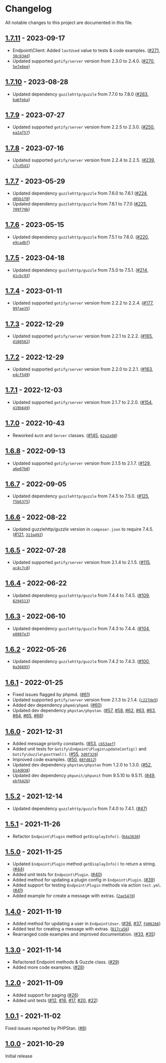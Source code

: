 # Changelog

All notable changes to this project are documented in this file.

## [1.7.11](https://github.com/VerifiedJoseph/gotify-api-php/releases/tag/v1.7.11) - 2023-09-17

* Endpoint\Client: Added `lastUsed` value to tests & code examples. ([#271](https://github.com/VerifiedJoseph/gotify-api-php/pull/271), [`38c834d`](https://github.com/VerifiedJoseph/gotify-api-php/commit/38c834d6bdf74aa904927859f960605ee183efa1))
* Updated supported `gotify/server` version from 2.3.0 to 2.4.0. ([#270](https://github.com/VerifiedJoseph/gotify-api-php/pull/270), [`5e7e6ee`](https://github.com/VerifiedJoseph/gotify-api-php/commit/5e7e6ee317ac83d9fd74f9a1e0bd9135c4987f18))

## [1.7.10](https://github.com/VerifiedJoseph/gotify-api-php/releases/tag/v1.7.10) - 2023-08-28

* Updated dependency `guzzlehttp/guzzle` from 7.7.0 to 7.8.0 ([#263](https://github.com/VerifiedJoseph/gotify-api-php/pull/263), [`ba6feba`](https://github.com/VerifiedJoseph/gotify-api-php/commit/ba6febaf9d2ea9e8ffba77a7b8068b75361b4669))

## [1.7.9](https://github.com/VerifiedJoseph/gotify-api-php/releases/tag/v1.7.9) - 2023-07-27

* Updated supported `gotify/server` version from 2.2.5 to 2.3.0. ([#250](https://github.com/VerifiedJoseph/gotify-api-php/pull/250), [`ea2af57`](https://github.com/VerifiedJoseph/gotify-api-php/commit/ea2af5796aeeacb91f63d111494d6cbebe4dbb87))

## [1.7.8](https://github.com/VerifiedJoseph/gotify-api-php/releases/tag/v1.7.8) - 2023-07-16

* Updated supported `gotify/server` version from 2.2.4 to 2.2.5. ([#239](https://github.com/VerifiedJoseph/gotify-api-php/pull/239), [`c7cd5d1`](https://github.com/VerifiedJoseph/gotify-api-php/commit/c7cd5d1358e55396863e6f91375c4fe6ef89088d))

## [1.7.7](https://github.com/VerifiedJoseph/gotify-api-php/releases/tag/v1.7.7) - 2023-05-29

* Updated dependency `guzzlehttp/guzzle` from 7.6.0 to 7.6.1 ([#224](https://github.com/VerifiedJoseph/gotify-api-php/pull/224), [`d05b1f0`](https://github.com/VerifiedJoseph/gotify-api-php/commit/d05b1f0552d02de289c22c716f4752578c9506be))
* Updated dependency `guzzlehttp/guzzle` from 7.6.1 to 7.7.0 ([#225](https://github.com/VerifiedJoseph/gotify-api-php/pull/225), [`709f79b`](https://github.com/VerifiedJoseph/gotify-api-php/commit/709f79bda2f36688003d1dcd4f00478826c9f0e3))

## [1.7.6](https://github.com/VerifiedJoseph/gotify-api-php/releases/tag/v1.7.6) - 2023-05-15

* Updated dependency `guzzlehttp/guzzle` from 7.5.1 to 7.6.0. ([#220](https://github.com/VerifiedJoseph/gotify-api-php/pull/220), [`e9cadbf`](https://github.com/VerifiedJoseph/gotify-api-php/commit/e9cadbf3968056b110c495c1d7905e251619a166))

## [1.7.5](https://github.com/VerifiedJoseph/gotify-api-php/releases/tag/v1.7.5) - 2023-04-18

* Updated dependency `guzzlehttp/guzzle` from 7.5.0 to 7.5.1. ([#214](https://github.com/VerifiedJoseph/gotify-api-php/pull/214), [`41cbc93`](https://github.com/VerifiedJoseph/gotify-api-php/commit/41cbc930de4643b2d99f7e727d2345c5a760e1d9))

## [1.7.4](https://github.com/VerifiedJoseph/gotify-api-php/releases/tag/v1.7.4) - 2023-01-11

* Updated supported `gotify/server` version from 2.2.2 to 2.2.4. ([#177](https://github.com/VerifiedJoseph/gotify-api-php/pull/177), [`99fae35`](https://github.com/VerifiedJoseph/gotify-api-php/commit/99fae35b54af421d7dff4028d4c67807a2a2ff7b))

## [1.7.3](https://github.com/VerifiedJoseph/gotify-api-php/releases/tag/v1.7.3) - 2022-12-29

* Updated supported `gotify/server` version from 2.2.1 to 2.2.2. ([#165](https://github.com/VerifiedJoseph/gotify-api-php/pull/165), [`d188582`](https://github.com/VerifiedJoseph/gotify-api-php/commit/d188582e38a4b52eb0b2087db73b5d940ce66dc1))

## [1.7.2](https://github.com/VerifiedJoseph/gotify-api-php/releases/tag/v1.7.2) - 2022-12-29

* Updated supported `gotify/server` version from 2.2.0 to 2.2.1. ([#163](https://github.com/VerifiedJoseph/gotify-api-php/pull/163), [`e4cf549`](https://github.com/VerifiedJoseph/gotify-api-php/commit/e4cf5491f85bd0363b579b88673cc640ae49cc4f))

## [1.7.1](https://github.com/VerifiedJoseph/gotify-api-php/releases/tag/v1.7.1) - 2022-12-03

* Updated supported `gotify/server` version from 2.1.7 to 2.2.0. ([#154](https://github.com/VerifiedJoseph/gotify-api-php/pull/154), [`419b649`](https://github.com/VerifiedJoseph/gotify-api-php/commit/419b6499b2d878e7d6ed80110a7d57de5c1ce01a))

## [1.7.0](https://github.com/VerifiedJoseph/gotify-api-php/releases/tag/v1.7.0) - 2022-10-43

* Reworked `Auth` and `Server` classes. ([#145](https://github.com/VerifiedJoseph/gotify-api-php/pull/145), [`62a2a98`](https://github.com/VerifiedJoseph/gotify-api-php/commit/62a2a98be18b976c1aa5ce1a864ca5fec61e76ca))

## [1.6.8](https://github.com/VerifiedJoseph/gotify-api-php/releases/tag/v1.6.8) - 2022-09-13

* Updated supported `gotify/server` version from 2.1.5 to 2.1.7. ([#129](https://github.com/VerifiedJoseph/gotify-api-php/pull/129), [`a6e07b0`](https://github.com/VerifiedJoseph/gotify-api-php/commit/a6e07b0ca7862dfa68382e43cde8dcdb5a72ca3c))

## [1.6.7](https://github.com/VerifiedJoseph/gotify-api-php/releases/tag/v1.6.7) - 2022-09-05

* Updated dependency `guzzlehttp/guzzle` from 7.4.5 to 7.5.0. ([#125](https://github.com/VerifiedJoseph/gotify-api-php/pull/125), [`f5b6375`](https://github.com/VerifiedJoseph/gotify-api-php/commit/f5b63756e3e02de74813aea16ef40712f2ac6ece))

## [1.6.6](https://github.com/VerifiedJoseph/gotify-api-php/releases/tag/v1.6.6) - 2022-08-22

* Updated guzzlehttp/guzzle version in `composer.json` to require 7.4.5. ([#121](https://github.com/VerifiedJoseph/gotify-api-php/pull/121), [`313a492`](https://github.com/VerifiedJoseph/gotify-api-php/commit/313a49244d57832ed89d61394a602a566d8645b5))

## [1.6.5](https://github.com/VerifiedJoseph/gotify-api-php/releases/tag/v1.6.5) - 2022-07-28

* Updated supported `gotify/server` version from 2.1.4 to 2.1.5. ([#115](https://github.com/VerifiedJoseph/gotify-api-php/pull/115), [`ac4c7c8`](https://github.com/VerifiedJoseph/gotify-api-php/commit/ac4c7c807de09910bdea21faa8738101209be623))

## [1.6.4](https://github.com/VerifiedJoseph/gotify-api-php/releases/tag/v1.6.4) - 2022-06-22

* Updated dependency `guzzlehttp/guzzle` from 7.4.4 to 7.4.5. ([#109](https://github.com/VerifiedJoseph/gotify-api-php/pull/109), [`8294513`](https://github.com/VerifiedJoseph/gotify-api-php/commit/8294513ed3c229797ca2e42fc88ef53041c0e4c5))

## [1.6.3](https://github.com/VerifiedJoseph/gotify-api-php/releases/tag/v1.6.3) - 2022-06-10

* Updated dependency `guzzlehttp/guzzle` from 7.4.3 to 7.4.4. ([#104](https://github.com/VerifiedJoseph/gotify-api-php/pull/104), [`e8987e3`](https://github.com/VerifiedJoseph/gotify-api-php/commit/e8987e302c5183f910955754f11674b45fdad49b))

## [1.6.2](https://github.com/VerifiedJoseph/gotify-api-php/releases/tag/v1.6.2) - 2022-05-26

* Updated dependency `guzzlehttp/guzzle` from 7.4.2 to 7.4.3. ([#100](https://github.com/VerifiedJoseph/gotify-api-php/pull/100), [`0a36695`](https://github.com/VerifiedJoseph/gotify-api-php/commit/0a366954f8530b19ab3a75b5a4df16dccfc24ed2))

## [1.6.1](https://github.com/VerifiedJoseph/gotify-api-php/releases/tag/v1.6.1) - 2022-01-25

* Fixed issues flagged by phpmd. ([#61](https://github.com/VerifiedJoseph/gotify-api-php/pull/61))
* Updated supported `gotify/server` version from 2.1.3 to 2.1.4. ([`c227de5`](https://github.com/VerifiedJoseph/gotify-api-php/commit/c227de574ee36380e4d01bd33f6f40f7005cb424))
* Added dev dependency `phpmd/phpmd`. ([#60](https://github.com/VerifiedJoseph/gotify-api-php/pull/60))
* Updated dev dependency `phpstan/phpstan`.  ([#57](https://github.com/VerifiedJoseph/gotify-api-php/pull/57), [#58](https://github.com/VerifiedJoseph/gotify-api-php/pull/58), [#62](https://github.com/VerifiedJoseph/gotify-api-php/pull/62), [#63](https://github.com/VerifiedJoseph/gotify-api-php/pull/63), [#63](https://github.com/VerifiedJoseph/gotify-api-php/pull/63), [#64](https://github.com/VerifiedJoseph/gotify-api-php/pull/64), [#65](https://github.com/VerifiedJoseph/gotify-api-php/pull/65), [#66](https://github.com/VerifiedJoseph/gotify-api-php/pull/66))

## [1.6.0](https://github.com/VerifiedJoseph/gotify-api-php/releases/tag/v1.6.0) - 2021-12-31

* Added message priority constants. ([#53](https://github.com/VerifiedJoseph/gotify-api-php/pull/53), [`cb53aef`](https://github.com/VerifiedJoseph/gotify-api-php/commit/cb53aefc24e7bfc387943649bbc944e2e75f7b00))
* Added unit tests for `Gotify\Endpoint\Plugin\updateConfig()` and `Gotify\Guzzle\postYaml()`. ([#55](https://github.com/VerifiedJoseph/gotify-api-php/pull/55), [`3d9f329`](https://github.com/VerifiedJoseph/gotify-api-php/commit/3d9f329f2aee074781df4dc9dbcefbf97f07bb06))
* Improved code examples. ([#50](https://github.com/VerifiedJoseph/gotify-api-php/pull/50), [`08fd812`](https://github.com/VerifiedJoseph/gotify-api-php/commit/08fd812c4e076086a31c7338721e56896ea7655a))
* Updated dev dependency `phpstan/phpstan` from 1.2.0 to 1.3.0. ([#52](https://github.com/VerifiedJoseph/gotify-api-php/pull/52), [`b14d038`](https://github.com/VerifiedJoseph/gotify-api-php/commit/b14d03818f0324116cfa45dc1fe4c3f3d23a2197))
* Updated dev dependency `phpunit/phpunit` from 9.5.10 to 9.5.11. ([#49](https://github.com/VerifiedJoseph/gotify-api-php/pull/49), [`ebf642b`](https://github.com/VerifiedJoseph/gotify-api-php/commit/ebf642b4ed73604f020dc193c49bf19a2621c62f))

## [1.5.2](https://github.com/VerifiedJoseph/gotify-api-php/releases/tag/v1.5.2) - 2021-12-14

* Updated dependency `guzzlehttp/guzzle` from 7.4.0 to 7.4.1. ([#47](https://github.com/VerifiedJoseph/gotify-api-php/pull/47))

## [1.5.1](https://github.com/VerifiedJoseph/gotify-api-php/releases/tag/v1.5.1) - 2021-11-26

* Refactor `Endpoint\Plugin` method `getDisplayInfo()`. ([`64a3636`](https://github.com/VerifiedJoseph/gotify-api-php/commit/64a3636d486c29fbc37a4c78bb5af9b125ac2a6a))

## [1.5.0](https://github.com/VerifiedJoseph/gotify-api-php/releases/tag/v1.5.0) - 2021-11-25

* Updated `Endpoint\Plugin` method `getDisplayInfo()` to return a string. ([#44](https://github.com/VerifiedJoseph/gotify-api-php/pull/44))
* Added unit tests for `Endpoint\Plugin`. ([#40](https://github.com/VerifiedJoseph/gotify-api-php/pull/40))
* Added method for updating a plugin config in `Endpoint\Plugin`. ([#39](https://github.com/VerifiedJoseph/gotify-api-php/pull/39))
* Added support for testing `Endpoint\Plugin` methods via action `test.yml`. ([#41](https://github.com/VerifiedJoseph/gotify-api-php/pull/41))
* Added example for create a message with extras. ([`2ae5470`](https://github.com/VerifiedJoseph/gotify-api-php/commit/2ae54704794cff828298f50ec24b0b7aa5897e3d))

## [1.4.0](https://github.com/VerifiedJoseph/gotify-api-php/releases/tag/v1.4.0) - 2021-11-19

* Added method for updating a user in `Endpoint\User`. ([#36](https://github.com/VerifiedJoseph/gotify-api-php/pull/36), [#37](https://github.com/VerifiedJoseph/gotify-api-php/pull/37), [`f406266`](https://github.com/VerifiedJoseph/gotify-api-php/commit/f406266917ae9b96a195da34a928861ac18b8986))
* Added test for creating a message with extras. ([`817ca56`](https://github.com/VerifiedJoseph/gotify-api-php/commit/817ca5600b54bce1837592fb0f22953e937ccc5e))
* Rearranged code examples and improved documentation. ([#33](https://github.com/VerifiedJoseph/gotify-api-php/pull/33), [#35](https://github.com/VerifiedJoseph/gotify-api-php/pull/35))

## [1.3.0](https://github.com/VerifiedJoseph/gotify-api-php/releases/tag/v1.3.0) - 2021-11-14

* Refactored Endpoint methods & Guzzle class. ([#29](https://github.com/VerifiedJoseph/gotify-api-php/pull/29))
* Added more code examples. ([#28](https://github.com/VerifiedJoseph/gotify-api-php/pull/28))

## [1.2.0](https://github.com/VerifiedJoseph/gotify-api-php/releases/tag/v1.2.0) - 2021-11-09

* Added support for paging ([#26](https://github.com/VerifiedJoseph/gotify-api-php/pull/26))
* Added unit tests ([#12](https://github.com/VerifiedJoseph/gotify-api-php/pull/12), [#16](https://github.com/VerifiedJoseph/gotify-api-php/pull/16), [#17](https://github.com/VerifiedJoseph/gotify-api-php/pull/17), [#20](https://github.com/VerifiedJoseph/gotify-api-php/pull/20), [#22](https://github.com/VerifiedJoseph/gotify-api-php/pull/22))

## [1.0.1](https://github.com/VerifiedJoseph/gotify-api-php/releases/tag/v1.0.1) - 2021-11-02

Fixed issues reported by PHPStan. ([#8](https://github.com/VerifiedJoseph/gotify-api-php/pull/8))

## [1.0.0](https://github.com/VerifiedJoseph/gotify-api-php/releases/tag/v1.0.0) - 2021-10-29

Initial release
